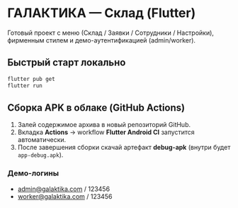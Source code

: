 # ГАЛАКТИКА — Склад (Flutter)

Готовый проект с меню (Склад / Заявки / Сотрудники / Настройки), фирменным стилем и демо-аутентификацией (admin/worker).

## Быстрый старт локально
```bash
flutter pub get
flutter run
```

## Сборка APK в облаке (GitHub Actions)
1. Залей содержимое архива в новый репозиторий GitHub.
2. Вкладка **Actions** → workflow **Flutter Android CI** запустится автоматически.
3. После завершения сборки скачай артефакт **debug-apk** (внутри будет `app-debug.apk`).

### Демо-логины
- admin@galaktika.com / 123456
- worker@galaktika.com / 123456
